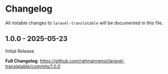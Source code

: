 # Changelog

All notable changes to `laravel-translatable` will be documented in this file.

## 1.0.0 - 2025-05-23

Initial Release

**Full Changelog**: https://github.com/rahmanramsi/laravel-translatable/commits/1.0.0

